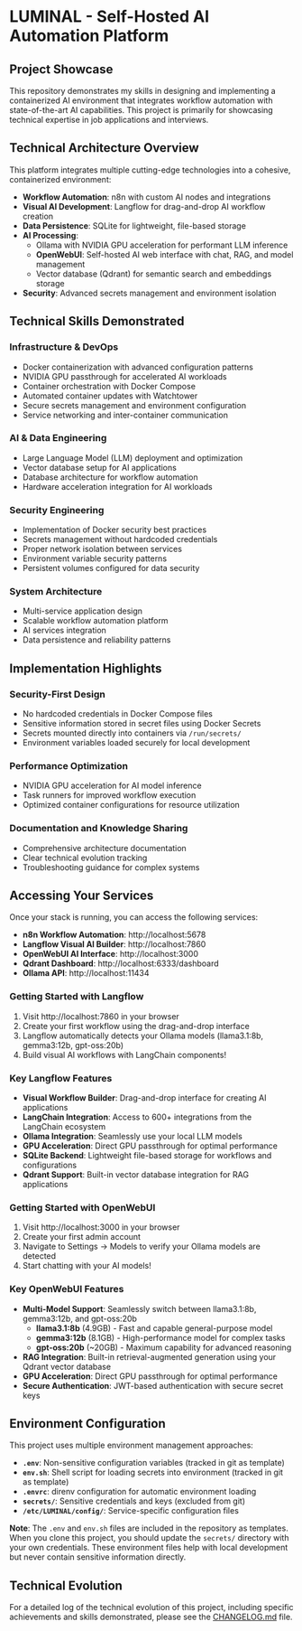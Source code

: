 # LUMINAL - Self-Hosted AI Automation Platform

## Project Showcase

This repository demonstrates my skills in designing and implementing a containerized AI environment that integrates workflow automation with state-of-the-art AI capabilities. This project is primarily for showcasing technical expertise in job applications and interviews.

## Technical Architecture Overview

This platform integrates multiple cutting-edge technologies into a cohesive, containerized environment:

- **Workflow Automation**: n8n with custom AI nodes and integrations
- **Visual AI Development**: Langflow for drag-and-drop AI workflow creation
- **Data Persistence**: SQLite for lightweight, file-based storage
- **AI Processing**:
  - Ollama with NVIDIA GPU acceleration for performant LLM inference
  - **OpenWebUI**: Self-hosted AI web interface with chat, RAG, and model management
  - Vector database (Qdrant) for semantic search and embeddings storage
- **Security**: Advanced secrets management and environment isolation

## Technical Skills Demonstrated

### Infrastructure & DevOps
- Docker containerization with advanced configuration patterns
- NVIDIA GPU passthrough for accelerated AI workloads
- Container orchestration with Docker Compose
- Automated container updates with Watchtower
- Secure secrets management and environment configuration
- Service networking and inter-container communication

### AI & Data Engineering
- Large Language Model (LLM) deployment and optimization
- Vector database setup for AI applications
- Database architecture for workflow automation
- Hardware acceleration integration for AI workloads

### Security Engineering
- Implementation of Docker security best practices
- Secrets management without hardcoded credentials
- Proper network isolation between services
- Environment variable security patterns
- Persistent volumes configured for data security

### System Architecture
- Multi-service application design
- Scalable workflow automation platform
- AI services integration
- Data persistence and reliability patterns

## Implementation Highlights

### Security-First Design
- No hardcoded credentials in Docker Compose files
- Sensitive information stored in secret files using Docker Secrets
- Secrets mounted directly into containers via `/run/secrets/`
- Environment variables loaded securely for local development

### Performance Optimization
- NVIDIA GPU acceleration for AI model inference
- Task runners for improved workflow execution
- Optimized container configurations for resource utilization

### Documentation and Knowledge Sharing
- Comprehensive architecture documentation
- Clear technical evolution tracking
- Troubleshooting guidance for complex systems

## Accessing Your Services

Once your stack is running, you can access the following services:

- **n8n Workflow Automation**: http://localhost:5678
- **Langflow Visual AI Builder**: http://localhost:7860
- **OpenWebUI AI Interface**: http://localhost:3000
- **Qdrant Dashboard**: http://localhost:6333/dashboard
- **Ollama API**: http://localhost:11434

### Getting Started with Langflow

1. Visit http://localhost:7860 in your browser
2. Create your first workflow using the drag-and-drop interface
3. Langflow automatically detects your Ollama models (llama3.1:8b, gemma3:12b, gpt-oss:20b)
4. Build visual AI workflows with LangChain components!

### Key Langflow Features

- **Visual Workflow Builder**: Drag-and-drop interface for creating AI applications
- **LangChain Integration**: Access to 600+ integrations from the LangChain ecosystem
- **Ollama Integration**: Seamlessly use your local LLM models
- **GPU Acceleration**: Direct GPU passthrough for optimal performance
- **SQLite Backend**: Lightweight file-based storage for workflows and configurations
- **Qdrant Support**: Built-in vector database integration for RAG applications

### Getting Started with OpenWebUI

1. Visit http://localhost:3000 in your browser
2. Create your first admin account
3. Navigate to Settings → Models to verify your Ollama models are detected
4. Start chatting with your AI models!

### Key OpenWebUI Features

- **Multi-Model Support**: Seamlessly switch between llama3.1:8b, gemma3:12b, and gpt-oss:20b
  - **llama3.1:8b** (4.9GB) - Fast and capable general-purpose model
  - **gemma3:12b** (8.1GB) - High-performance model for complex tasks
  - **gpt-oss:20b** (~20GB) - Maximum capability for advanced reasoning
- **RAG Integration**: Built-in retrieval-augmented generation using your Qdrant vector database
- **GPU Acceleration**: Direct GPU passthrough for optimal performance
- **Secure Authentication**: JWT-based authentication with secure secret keys

## Environment Configuration

This project uses multiple environment management approaches:

- **`.env`**: Non-sensitive configuration variables (tracked in git as template)
- **`env.sh`**: Shell script for loading secrets into environment (tracked in git as template)
- **`.envrc`**: direnv configuration for automatic environment loading
- **`secrets/`**: Sensitive credentials and keys (excluded from git)
- **`/etc/LUMINAL/config/`**: Service-specific configuration files

**Note**: The `.env` and `env.sh` files are included in the repository as templates. When you clone this project, you should update the `secrets/` directory with your own credentials. These environment files help with local development but never contain sensitive information directly.

## Technical Evolution

For a detailed log of the technical evolution of this project, including specific achievements and skills demonstrated, please see the [CHANGELOG.md](./CHANGELOG.md) file.
